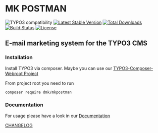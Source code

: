 MK POSTMAN
==========

![TYPO3 compatibility](https://img.shields.io/badge/TYPO3-9.5%20%7C%2010.4-orange?maxAge=3600&style=flat-square&logo=typo3)
[![Latest Stable Version](https://img.shields.io/packagist/v/dmk/mkpostman.svg?maxAge=3600&style=flat-square&logo=composer)](https://packagist.org/packages/dmk/mkpostman)
[![Total Downloads](https://img.shields.io/packagist/dt/dmk/mkpostman.svg?maxAge=3600&style=flat-square)](https://packagist.org/packages/dmk/mkpostman)
[![Build Status](https://img.shields.io/github/workflow/status/DMKEBUSINESSGMBH/typo3-mkpostman/PHP-CI.svg?maxAge=3600&style=flat-square&logo=github-actions)](https://github.com/DMKEBUSINESSGMBH/typo3-mkpostman/actions?query=workflow%3APHP-CI)
[![License](https://img.shields.io/packagist/l/dmk/mkpostman.svg?maxAge=3600&style=flat-square&logo=gnu)](https://packagist.org/packages/dmk/mkpostman)

## E-mail marketing system for the TYPO3 CMS

### Installation
Install TYPO3 via composer. Maybe you can use our [TYPO3-Composer-Webroot Project](https://github.com/DMKEBUSINESSGMBH/typo3-composer-webroot)

From project root you need to run
```bash
composer require dmk/mkpostman
```

### Documentation

For usage please have a look in our [Documentation](Documentation/README.md)

[CHANGELOG](Documentation/CHANGELOG.md)
